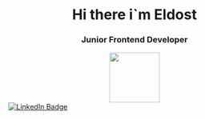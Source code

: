 
<div id="header" align="center">
  <h1> Hi there i`m Eldost </h1>
  <h3> Junior Frontend Developer</h3>
  <img src="https://media.giphy.com/media/M9gbBd9nbDrOTu1Mqx/giphy.gif" width="100"/>
</div>
<div id="badges" algin='center'>
  <a href="https://www.linkedin.com/in/eldost-mirzeyev-8512732aa/">
    <img src="https://img.shields.io/badge/LinkedIn-blue?style=for-the-badge&logo=linkedin&logoColor=white" alt="LinkedIn Badge"/>
  </a>
